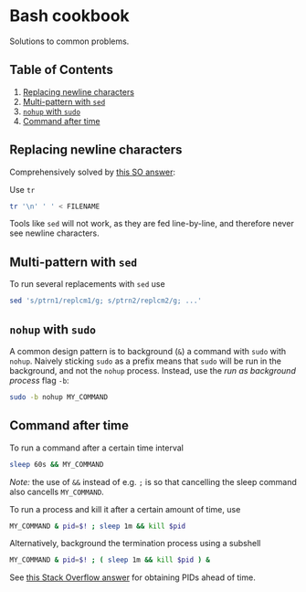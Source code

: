 # Bash cookbook

Solutions to common problems.

<!--BEGIN TOC-->
## Table of Contents
1. [Replacing newline characters](#replacing-newline-characters)
2. [Multi-pattern with `sed`](#multi-pattern-with-sed)
3. [`nohup` with `sudo`](#nohup-with-sudo)
4. [Command after time](#command-after-time)

<!--END TOC-->

## Replacing newline characters

Comprehensively solved by [this SO answer](https://stackoverflow.com/a/7697604):

Use `tr`
```bash
tr '\n' ' ' < FILENAME
```

Tools like `sed` will not work, as they are fed line-by-line, and therefore never see newline characters.

## Multi-pattern with `sed`

To run several replacements with `sed` use
```bash
sed 's/ptrn1/replcm1/g; s/ptrn2/replcm2/g; ...'
```

## `nohup` with `sudo`

A common design pattern is to background (`&`) a command with `sudo` with `nohup`. Naively sticking `sudo` as a prefix means that `sudo` will be run in the background, and not the `nohup` process. Instead, use the *run as background process* flag `-b`:

```bash
sudo -b nohup MY_COMMAND 
```

## Command after time
To run a command after a certain time interval
```bash
sleep 60s && MY_COMMAND
```
*Note:* the use of `&&` instead of e.g. `;` is so that cancelling the sleep command also cancells `MY_COMMAND`.

To run a process and kill it after a certain amount of time, use
```bash
MY_COMMAND & pid=$! ; sleep 1m && kill $pid
```
Alternatively, background the termination process using a subshell
```bash
MY_COMMAND & pid=$! ; ( sleep 1m && kill $pid ) &
```

See [this Stack Overflow answer](https://serverfault.com/a/903631) for obtaining PIDs ahead of time.